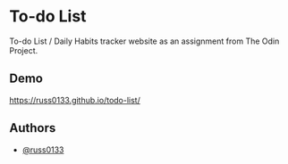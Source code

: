 # To-do List

To-do List / Daily Habits tracker website as an assignment from The Odin Project.
## Demo

https://russ0133.github.io/todo-list/


## Authors

- [@russ0133](https://www.github.com/russ0133)

